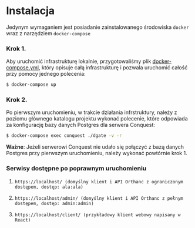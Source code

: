 # Instalacja

Jedynym wymaganiem jest posiadanie zainstalowanego środowiska `docker` wraz z narzędziem `docker-compose`

### Krok 1.

Aby uruchomić infrastrukturę lokalnie, przygotowaliśmy plik [docker-compose.yml](../docker-compose.yml), który opisuje całą infrastrukturę i pozwala uruchomić całość przy pomocy jednego polecenia:

```bash
$ docker-compose up
```

### Krok 2.

Po pierwszym uruchomieniu, w trakcie działania infrstruktury, należy z poziomu głównego katalogu projektu wykonać polecenie, które odpowiada za konfigurację bazy danych Postgres dla serwera Conquest:

```bash
$ docker-compose exec conquest ./dgate -v -r
```

**Ważne**: Jeżeli serwerowi Conquest nie udało się połączyć z bazą danych Postgres przy pierwszym uruchomieniu, należy wykonać powtórnie krok 1.


### Serwisy dostępne po poprawnym uruchomieniu

1.     https://localhost/ (domyślny klient i API Orthanc z ograniczonym dostępem, dostęp: ala:ala)
2.     https://localhost/admin/ (domyślny klient i API Orthanc z pełnym dostępem, dostęp: admin:admin)
3.     https://localhost/client/ (przykładowy klient webowy napisany w React)
   
   
